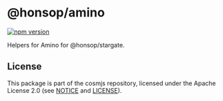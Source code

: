 # @honsop/amino

[![npm version](https://img.shields.io/npm/v/@honsop/amino.svg)](https://www.npmjs.com/package/@honsop/amino)

Helpers for Amino for @honsop/stargate.

## License

This package is part of the cosmjs repository, licensed under the Apache License
2.0 (see [NOTICE](https://github.com/cosmos/cosmjs/blob/main/NOTICE) and
[LICENSE](https://github.com/cosmos/cosmjs/blob/main/LICENSE)).
